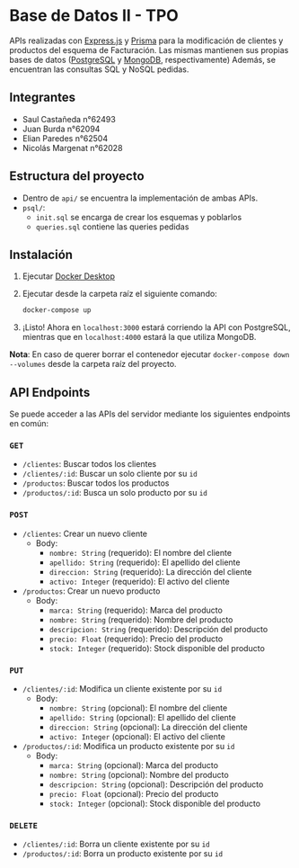 # Base de Datos II - TPO

APIs realizadas con [Express.js](https://expressjs.com/es/) y [Prisma](https://www.prisma.io/) para la modificación de clientes y productos del esquema de Facturación. Las mismas mantienen sus propias bases de datos ([PostgreSQL](https://www.postgresql.org/) y [MongoDB](https://www.mongodb.com/es), respectivamente) Además, se encuentran las consultas SQL y NoSQL pedidas.

## Integrantes

- Saul Castañeda n°62493
- Juan Burda n°62094
- Elian Paredes n°62504
- Nicolás Margenat n°62028

## Estructura del proyecto

- Dentro de `api/` se encuentra la implementación de ambas APIs.
- `psql/`:  
    - `init.sql` se encarga de crear los esquemas y poblarlos
    - `queries.sql` contiene las queries pedidas

## Instalación
1. Ejecutar [Docker Desktop](https://www.docker.com/products/docker-desktop/)
2. Ejecutar desde la carpeta raíz el siguiente comando:

    ```bash
    docker-compose up
    ```  
3. ¡Listo! Ahora en `localhost:3000` estará corriendo la API con PostgreSQL, mientras que en `localhost:4000` estará la que utiliza MongoDB.

**Nota**: En caso de querer borrar el contenedor ejecutar `docker-compose down --volumes` desde la carpeta raíz del proyecto.

## API Endpoints

Se puede acceder a las APIs del servidor mediante los siguientes endpoints en común:

### `GET`

- `/clientes`: Buscar todos los clientes
- `/clientes/:id`: Buscar un solo cliente por su `id`
- `/productos`: Buscar todos los productos
- `/productos/:id`: Busca un solo producto por su `id`

### `POST`

- `/clientes`: Crear un nuevo cliente
  - Body:
    - `nombre: String` (requerido): El nombre del cliente
    - `apellido: String` (requerido): El apellido del cliente
    - `direccion: String` (requerido): La dirección del cliente
    - `activo: Integer` (requerido): El activo del cliente
- `/productos`: Crear un nuevo producto
  - Body:
    - `marca: String` (requerido): Marca del producto
    - `nombre: String` (requerido): Nombre del producto
    - `descripcion: String` (requerido): Descripción del producto
    - `precio: Float` (requerido): Precio del producto
    - `stock: Integer` (requerido): Stock disponible del producto

### `PUT`

- `/clientes/:id`: Modifica un cliente existente por su `id`
  - Body:
    - `nombre: String` (opcional): El nombre del cliente
    - `apellido: String` (opcional): El apellido del cliente
    - `direccion: String` (opcional): La dirección del cliente
    - `activo: Integer` (opcional): El activo del cliente
- `/productos/:id`: Modifica un producto existente por su `id`
  - Body:
    - `marca: String` (opcional): Marca del producto
    - `nombre: String` (opcional): Nombre del producto
    - `descripcion: String` (opcional): Descripción del producto
    - `precio: Float` (opcional): Precio del producto
    - `stock: Integer` (opcional): Stock disponible del producto

### `DELETE`

- `/clientes/:id`: Borra un cliente existente por su `id`
- `/productos/:id`: Borra un producto existente por su `id`
